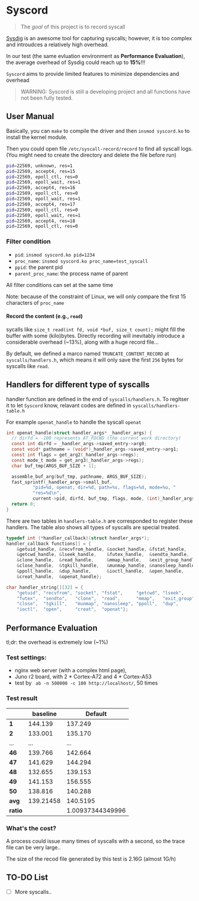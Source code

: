 # Syscord

> The *goal* of this project is to record syscall

[Sysdig](https://github.com/draios/sysdig) is an awesome tool for capturing syscalls; however, it is too complex and introudces a relatively high overhead.

In our test (the same evluation environment as **Performance Evaluation**), the average overhead of Sysdig could reach up to **15%**!!!

`Syscord` aims to provide limited features to minimize dependencies and overhead

> WARNING: Syscord is still a developing project and all functions have not been fully tested.

## User Manual 

Basically, you can `make` to compile the driver and then `insmod syscord.ko` to install the kernel module. 

Then you could open file `/etc/syscall-record/record` to find all syscall logs. (You might need to create the directory and delete the file before run)

```bash
pid=22569, unknown, res=1
pid=22569, accept4, res=15
pid=22569, epoll_ctl, res=0
pid=22569, epoll_wait, res=1
pid=22569, accept4, res=16
pid=22569, epoll_ctl, res=0
pid=22569, epoll_wait, res=1
pid=22569, accept4, res=17
pid=22569, epoll_ctl, res=0
pid=22569, epoll_wait, res=1
pid=22569, accept4, res=18
pid=22569, epoll_ctl, res=0
```

### Filter condition

- `pid`: `insmod syscord.ko pid=1234`
- `proc_name`: `insmod syscord.ko proc_name=test_syscall`
- `ppid`: the parent pid
- `parent_proc_name`: the process name of parent

All filter conditions can set at the same time

Note: because of the constraint of Linux, we will only compare the first 15 characters of `proc_name`

#### Record the content (e.g., `read`)

sycalls like `size_t read(int fd, void *buf, size_t count);` might fill the buffer with some (kilo)bytes. Directly recording will inevitably introduce a considerable overhead (~13%), along with a huge record file...

By default, we defined a marco named `TRUNCATE_CONTENT_RECORD` at `syscalls/handlers.h`, which means it will only save the first `256` bytes for syscalls like `read`.

## Handlers for different type of syscalls

handler function are defined in the end of `syscalls/handlers.h`. To regitser it to let `Syscord` know, relavant codes are defined in `syscalls/handlers-table.h`

For example `openat_handle` to handle the syscall `openat` 

```c
int openat_handle(struct handler_args* _handler_args) {
  // dirfd = -100 represents AT_FDCWD (the current work directory)
  const int dirfd = _handler_args->saved_entry->arg0;
  const void* pathname = (void*)_handler_args->saved_entry->arg1;
  const int flags = get_arg2(_handler_args->regs);
  const mode_t mode = get_arg3(_handler_args->regs);
  char buf_tmp[ARGS_BUF_SIZE + 1];

  assemble_buf_arg(buf_tmp, pathname, ARGS_BUF_SIZE);
  fast_sprintf(_handler_args->small_buf,
          "pid=%d, openat, dir=%d, path=%s, flags=%d, mode=%u, "
          "res=%d\n",
          current->pid, dirfd, buf_tmp, flags, mode, (int)_handler_args->ret);
  return 0;
}
```

There are two tables in `handlers-table.h` are corresponded to register these handlers. The table also shows all types of syscalls are special treated.

```c
typedef int (*handler_callback)(struct handler_args*);
handler_callback functions[] = {
    &getuid_handle, &recvfrom_handle, &socket_handle, &fstat_handle,
    &getcwd_handle, &lseek_handle,    &futex_handle,  &sendto_handle,
    &clone_handle,  &read_handle,     &mmap_handle,   &exit_group_handle,
    &close_handle,  &tgkill_handle,   &munmap_handle, &nanosleep_handle,
    &ppoll_handle,  &dup_handle,      &ioctl_handle,  &open_handle,
    &creat_handle,  &openat_handle};

char handler_string[][32] = {
    "getuid", "recvfrom", "socket", "fstat",     "getcwd", "lseek",
    "futex",  "sendto",   "clone",  "read",      "mmap",   "exit_group",
    "close",  "tgkill",   "munmap", "nanosleep", "ppoll",  "dup",
    "ioctl",  "open",     "creat",  "openat"};
```


## Performance Evaluation

tl;dr: the overhead is extremely low (~1%)

### Test settings: 
- nginx web server (with a complex html page), 
- Juno r2 board, with 2 * Cortex-A72 and 4 * Cortex-A53 
- test by ` ab -n 500000 -c 100 http://localhost/`, 50 times

### Test result

|             | **baseline** | **Default**      |
| ----------- | ------------ | ---------------- |
| **1**       | 144.139      | 137.249          |
| **2**       | 133.001      | 135.170          |
| ...      | ...     | ...         |
| **46**      | 139.766      | 142.664          |
| **47**      | 141.629      | 144.294          |
| **48**      | 132.655      | 139.153          |
| **49**      | 141.153      | 156.555          |
| **50**      | 138.816      | 140.288          |
| **avg**     | 139.21458    | 140.5195         |
| **ratio** |              | 1.00937344349996 |

### What's the cost?

A process could issue many times of syscalls with a second, so the trace file can be very large..

The size of the recod file generated by this test is 2.16G (almost 1G/h)


## TO-DO List

- [ ] More syscalls..